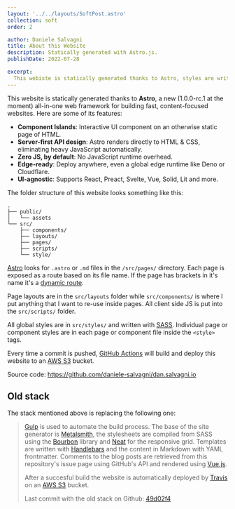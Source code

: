 ```yaml
---
layout: '../../layouts/SoftPost.astro'
collection: soft
order: 2

author: Daniele Salvagni
title: About this Website
description: Statically generated with Astro.js.
publishDate: 2022-07-28

excerpt:
  This webiste is statically generated thanks to Astro, styles are written in SASS and content in Markdown. Every time a commit is pushed, Github Actions will deploy this website to an AWS S3 bucket.
---
```


This website is statically generated thanks to **Astro**, a new (1.0.0-rc.1 at
the moment) all-in-one web framework for building fast, content-focused
websites. Here are some of its features:

- **Component Islands**: Interactive UI component on an otherwise static page of
  HTML.
- **Server-first API design**: Astro renders directly to HTML & CSS, eliminating
  heavy JavaScript automatically.
- **Zero JS, by default**: No JavaScript runtime overhead.
- **Edge-ready**: Deploy anywhere, even a global edge runtime like Deno or
  Cloudflare.
- **UI-agnostic**: Supports React, Preact, Svelte, Vue, Solid, Lit and more.

The folder structure of this website looks something like this:

```
.
├── public/
│   └── assets
└── src/
    ├── components/
    ├── layouts/
    ├── pages/
    ├── scripts/
    └── style/
```

[Astro](https://astro.build/) looks for `.astro` or `.md` files in the
`/src/pages/` directory. Each page is exposed as a route based on its file name.
If the page has brackets in it's name it's a
[dynamic route](https://docs.astro.build/en/core-concepts/routing/).

Page layouts are in the `src/layouts` folder while `src/components/` is where I
put anything that I want to re-use inside pages. All client side JS is put into
the `src/scripts/` folder.

All global styles are in `src/styles/` and written with
[SASS](https://sass-lang.com/). Individual page or component styles are in each
page or component file inside the `<style>` tags.

Every time a commit is pushed,
[GitHub Actions](https://github.com/features/actions) will build and deploy this
website to an [AWS S3](https://aws.amazon.com/s3/) bucket.

Source code: https://github.com/daniele-salvagni/dan.salvagni.io

## Old stack

The stack mentioned above is replacing the following one:

> [Gulp](http://gulpjs.com/) is used to automate the build process. The base of
> the site generator is [Metalsmith](http://www.metalsmith.io/), the stylesheets
> are compiled from SASS using the [Bourbon](http://bourbon.io/) library and
> [Neat](https://neat.bourbon.io/) for the responsive grid. Templates are
> written with [Handlebars](http://handlebarsjs.com/) and the content in
> Markdown with YAML frontmatter. Comments to the blog posts are retrieved from
> this repository's issue page using GitHub's API and rendered using
> [Vue.js](https://vuejs.org).
>
> After a succesful build the website is automatically deployed by
> [Travis](https://travis-ci.org/) on an [AWS S3](https://aws.amazon.com/s3/)
> bucket.
>
> Last commit with the old stack on Github:
> [49d02f4](https://github.com/daniele-salvagni/dan.salvagni.io/tree/8683abe17b23604994093feea37b9d0b1656da4d)

<style>
.badges {
    text-align: center;
    margin: 1em 0;
}

.badges img {
    display:inline-block;
}
</style>
